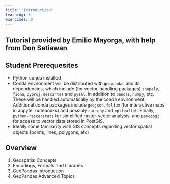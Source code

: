 ```yaml
---
title: "Introduction"
teaching: 5
exercises: 0
---
```


## Tutorial provided by Emilio Mayorga, with help from Don Setiawan

## Student Prerequesites
- Python conda installed
- Conda environment will be distributed with `geopandas` and its dependencies, which include (for vector-handling packages) `shapely`, `fiona`, `pyproj`, `descartes` and `pysal`, in addition to `pandas`, `numpy`, etc. These will be handled automatically by the conda environment. Additional conda packages include `geojson`, `folium` (for interactive maps in Jupyter notebooks) and possibly `cartopy` and `mplleaflet`. Finally, `python-rasterstats` for simplified raster-vector analysis, and `psycopg2` for access to vector data stored in PostGIS.
- Ideally some familiarity with GIS concepts regarding vector spatial objects (points, lines, polygons, etc)

## Overview
1. Geospatial Concepts
2. Encodings, Formats and Libraries
3. GeoPandas Introduction
4. GeoPandas Advanced Topics

